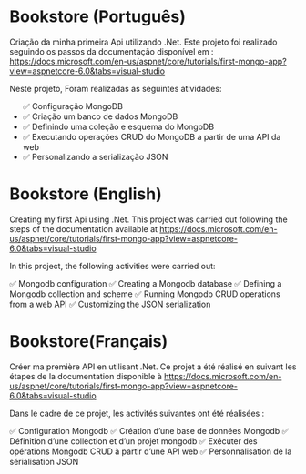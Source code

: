 # Bookstore (Português)

Criação da minha primeira Api utilizando .Net.
Este projeto foi realizado seguindo os passos da documentação disponível em : https://docs.microsoft.com/en-us/aspnet/core/tutorials/first-mongo-app?view=aspnetcore-6.0&tabs=visual-studio

Neste projeto, Foram realizadas as seguintes atividades:

<ul>
  <li style= "list-style-type: none;">✅ Configuração MongoDB </li>
  <li>✅ Criação um banco de dados MongoDB </li>
  <li>✅ Definindo uma coleção e esquema do MongoDB </li>
  <li>✅ Executando operações CRUD do MongoDB a partir de uma API da web </li>
  <li>✅ Personalizando a serialização JSON</li>
 </ul>

  
  

# Bookstore (English)

Creating my first Api using .Net.
This project was carried out following the steps of the documentation available at https://docs.microsoft.com/en-us/aspnet/core/tutorials/first-mongo-app?view=aspnetcore-6.0&tabs=visual-studio

In this project, the following activities were carried out:

  ✅ Mongodb configuration
  ✅ Creating a Mongodb database
  ✅ Defining a Mongodb collection and scheme
  ✅ Running Mongodb CRUD operations from a web API
  ✅ Customizing the JSON serialization


# Bookstore(Français)

Créer ma première API en utilisant .Net.
Ce projet a été réalisé en suivant les étapes de la documentation disponible à https://docs.microsoft.com/en-us/aspnet/core/tutorials/first-mongo-app?view=aspnetcore-6.0&tabs=visual-studio

Dans le cadre de ce projet, les activités suivantes ont été réalisées :

  ✅ Configuration Mongodb
  ✅ Création d’une base de données Mongodb
  ✅ Définition d’une collection et d’un projet mongodb
  ✅ Exécuter des opérations Mongodb CRUD à partir d’une API web
  ✅ Personnalisation de la sérialisation JSON
